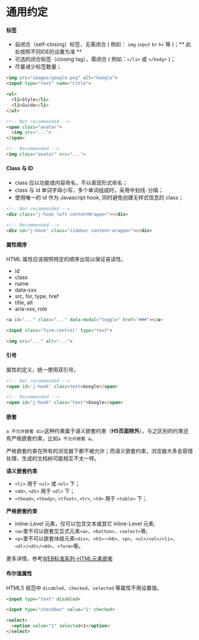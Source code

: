 # 通用约定

#### 标签
* 自闭合（self-closing）标签，无需闭合 ( 例如： `img` `input` `br` `hr` 等 )；** 此处按照不同IDE的设置为准 **
* 可选的闭合标签（closing tag），需闭合 ( 例如：`</li>` 或 `</body>` )；
* 尽量减少标签数量；

```html
<img src="images/google.png" alt="Google">
<input type="text" name="title">

<ul>
  <li>Style</li>
  <li>Guide</li>
</ul>

<!-- Not recommended -->
<span class="avatar">
  <img src="...">
</span>

<!-- Recommended -->
<img class="avatar" src="...">
```

#### Class 与 ID
* class 应以功能或内容命名，不以表现形式命名；
* class 与 id 单词字母小写，多个单词组成时，采用中划线`-`分隔；
* 使用唯一的 id 作为 Javascript hook, 同时避免创建无样式信息的 class；

```html
<!-- Not recommended -->
<div class="j-hook left contentWrapper"></div>

<!-- Recommended -->
<div id="j-hook" class="sidebar content-wrapper"></div>
```

#### 属性顺序
HTML 属性应该按照特定的顺序出现以保证易读性。
* id
* class
* name
* data-xxx
* src, for, type, href
* title, alt
* aria-xxx, role

```html
<a id="..." class="..." data-modal="toggle" href="###"></a>

<input class="form-control" type="text">

<img src="..." alt="...">
```

#### 引号
属性的定义，统一使用双引号。

```html
<!-- Not recommended -->
<span id='j-hook' class=text>Google</span>

<!-- Recommended -->
<span id="j-hook" class="text">Google</span>
```

#### 嵌套
`a 不允许嵌套 div`这种约束属于语义嵌套约束（**H5页面除外**），与之区别的约束还有严格嵌套约束，比如`a 不允许嵌套 a`。

严格嵌套约束在所有的浏览器下都不被允许；而语义嵌套约束，浏览器大多会容错处理，生成的文档树可能相互不太一样。

**语义嵌套约束**
* `<li>` 用于 `<ul>` 或 `<ol>` 下；
* `<dd>`, `<dt>` 用于 `<dl>` 下；
* `<thead>`, `<tbody>`, `<tfoot>`, `<tr>`, `<td>` 用于 `<table>` 下；

**严格嵌套约束**
* inline-Level 元素，仅可以包含文本或其它 inline-Level 元素;
* `<a>`里不可以嵌套交互式元素`<a>`、`<button>`、`<select>`等;
* `<p>`里不可以嵌套块级元素`<div>`、`<h1>~<h6>`、`<p>`、`<ul>/<ol>/<li>`、`<dl>/<dt>/<dd>`、`<form>`等。

更多详情，参考[WEB标准系列-HTML元素嵌套](http://www.smallni.com/element-nesting/)

#### 布尔值属性
HTML5 规范中 `disabled`、`checked`、`selected` 等属性不用设置值。
```html
<input type="text" disabled>

<input type="checkbox" value="1" checked>

<select>
  <option value="1" selected>1</option>
</select>
```

